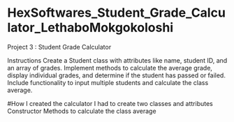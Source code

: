 # HexSoftwares_Student_Grade_Calculator_LethaboMokgokoloshi

Project 3 : Student Grade Calculator

Instructions
Create a Student class with attributes like name, student ID, and an array of
grades.
Implement methods to calculate the average grade, display individual grades,
and determine if the student has passed or failed.
Include functionality to input multiple students and calculate the class average.

#How I created the calculator
I had to create two classes and attributes
Constructor
Methods to calculate the class average 
